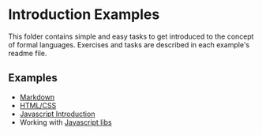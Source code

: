 # Introduction Examples

This folder contains simple and easy tasks to get introduced to the concept of formal languages. Exercises and tasks are described in each example's readme file.

## Examples

* [Markdown](01-markdown/Readme.md)
* [HTML/CSS](02-html-css-intro/Readme.md)
* [Javascript Introduction](03-javascript-intro/Readme.md)
* Working with [Javascript libs](04-javascript-libs/Readme.md)